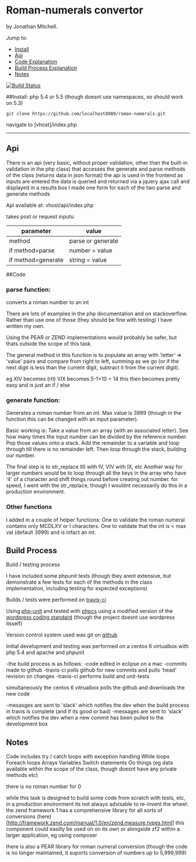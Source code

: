 # Roman-numerals convertor

by Jonathan Mitchell.

Jump to:
 - [Install](#install)
 - [Api](#api)
 - [Code Explanation](#code)
 - [Build Process Explanation](#build_process)
 - [Notes](#notes)

[![Build Status](https://travis-ci.org/localhost8080/roman-numerals.svg?branch=master)](https://travis-ci.org/localhost8080/roman-numerals)

##Install:
php 5.4 or 5.5 (though doesnt use namespaces, so should work on 5.3)

    git clone https://github.com/localhost8080/roman-numerals.git

navigate to [vhost]/index.php

-----------

## Api

There is an api (very basic, without proper validation, other than the built-in validation in the php class) that accesses the generate and parse methods of the class (returns data in json format)
the api is used in the frontend as inputs are entered the data is queried and returned via a jquery ajax call and displayed in a results box
I made one form for each of the two parse and generate methods

Api available at:
vhost/api/index.php


takes post or request inputs:

parameter|value
---------|--------
method|parse or generate
if method=parse|number = value
if method=generate|string = value

##Code

### parse function:
converts a roman number to an int

There are lots of examples in the php documentation and on stackoverflow.
Rather than use one of those (they should be fine with testing) I have written my own.

Using the PEAR or ZEND implementations would probably be safer, but thats outside the scope of this 
task.

The general method in this function is to populate an array with 'letter' => 'value' pairs and compare from right to left, 
summing as we go (or if the next digit is less than the current digit, subtract it from the current digit).

eg XIV becomes (rtl) VIX becomes 5-1+10 = 14
this then becomes pretty easy and is just an if / else

### generate function:
Generates a roman number from an int.
Max value is 3999 (though in the function this can be changed with an input parameter).

Basic working is:
Take a value from an array (with an associated letter).
See how many times the input number can be divided by the reference number.
Pop those values onto a stack.
Add the remainder to a variable and loop through till there is no remainder left.
Then loop through the stack, building our number.

The final step is to str_replace IIII with IV, VIV with IX, etc
Another way for larger numbers would be to loop through all the keys in the array who have '4' of a character and shift things round before creating out number.
for speed, I went with the str_replace, though I wouldnt necessarily do this in a production environment.

### Other functions
I added in a couple of helper functions:
One to validate the roman numeral contains only MCDLXV or I characters.
One to validate that the int is < max val (default 3999) and is infact an int.

## Build Process

Build / testing process

I have included some phpunit tests (though they arent extensive, but demonstrate a few tests for each of the methods in the class implementation, including testing for expected exceptions)

Builds / tests were performed on [travis-ci](https://travis-ci.org/localhost8080/roman-numerals)

Using [php-unit](http://phpunit.de/) and tested with [phpcs](https://github.com/squizlabs/PHP_CodeSniffer) using a modified version of the [wordpress coding standard](https://github.com/WordPress-Coding-Standards/WordPress-Coding-Standards) (though the project doesnt use wordpress itsself)

Version control system used was git on [github](https://github.com/localhost8080/roman-numerals)


Initial development and testing was performed on a centos 6 virtualbox with php 5.4 and apache and phpunit

-the build process is as follows:
-code edited in eclipse on a mac
-commits made to github
-travis-ci polls github for new commits and pulls 'head' revision on changes
-travis-ci performs build and unit-tests

simultaneously the centos 6 vitrualbox polls the github and downloads the new code

-mesasges are sent to 'slack' which notifies the dev when the build process in travis is complete (and if its good or bad)
-messages are sent to 'slack' which notifies the dev when a new commit has been pulled to the development box


## Notes
Code includes try / catch loops with exception handling
While loops
Foreach loops
Arrays
Variables
Switch statements
Oo things (eg data available within the scope of the class, though doesnt have any private methods etc)

there is no roman number for 0

while this task is designed to build some code from scratch with tests, etc, in a production environment its not always advisable to re-invent the wheel:
the zend framework 1 has a comprehensive library for all sorts of conversions (here)[http://framework.zend.com/manual/1.0/en/zend.measure.types.html]
this component could easilly be used on on its own or alongside zf2 within a larger application, eg using composer

there is also a PEAR library for roman numeral conversion (though the code is no longer maintained, it suports conversion of numbers up to 5,999,999)
